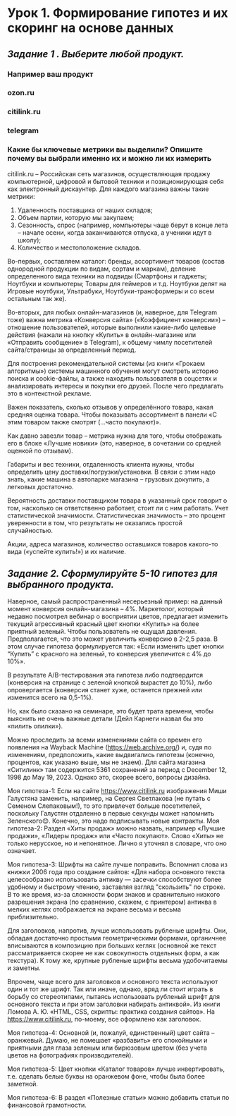 # Урок 1. Формирование гипотез и их скоринг на основе данных
## *Задание 1 . Выберите любой продукт.*
### Например ваш продукт
### ozon.ru
### citilink.ru
### telegram

### Какие бы ключевые метрики вы выделили? Опишите почему вы выбрали именно их и можно ли их измерить

citilink.ru – Российская сеть магазинов, осуществляющая продажу компьютерной, цифровой и бытовой техники и позиционирующая себя как электронный дискаунтер.
Для каждого магазина важны такие метрики:
1. Удаленность поставщика от наших складов;
2. Объем партии, которую мы закупаем;
3. Сезонность, спрос (например, компьютеры чаще берут в конце лета – начале осени, когда заканчиваются отпуска, а ученики идут в школу);
4. Количество и местоположение складов.

Во-первых, составляем каталог: бренды, ассортимент товаров (состав однородной продукции по видам, сортам и маркам), деление определенного вида техники на подвиды (Смартфоны и гаджеты; Ноутбуки и компьютеры; Товары для геймеров и т.д. Ноутбуки делят на Игровые ноутбуки, Ультрабуки, Ноутбуки-трансформеры и со всем остальным так же).

Во-вторых, для любых онлайн-магазинов (и, наверное, для Telegram тоже) важна метрика «Конверсия сайта» («Коэффициент конверсии») – отношение пользователей, которые выполнили какие-либо целевые действия (нажали на кнопку «Купить» в онлайн-магазине или «Отправить сообщение» в Telegram), к общему чимлу посетителей сайта/страницы за определенный период.

Для построения рекомендательной системы (из книги «Грокаем алгоритмы») системы машинного обучения могут смотреть историю поиска и cookie-файлы, а также находить пользователя в соцсетях и анализировать интересы и покупки его друзей. После чего предлагать это в контекстной рекламе.

Важен показатель, сколько отзывов у определённого товара, какая средняя оценка товара. Чтобы показывать ассортимент в панели «С этим товаром также смотрят (…часто покупают)».

Как давно завезли товар – метрика нужна для того, чтобы отображать его в блоке «Лучшие новики» (это, наверное, в сочетании со средней оценкой по отзывам).

Габариты и вес техники, отдаленность клиента нужны, чтобы определить цену доставки/погрузки/установки. В связи с этим надо знать, какие машина в автопарке магазина – грузовых докупить, а легковых достаточно.

Вероятность доставки поставщиком товара в указанный срок говорит о том, насколько он ответственно работает, стоит ли с ним работать. Учет статистической значимости. Статистическая значимость – это процент уверенности в том, что результаты не оказались простой случайностью.

Акции, адреса магазинов, количество оставшихся товаров какого-то вида («успейте купить!») и их наличие.

## *Задание 2. Сформулируйте 5-10 гипотез для выбранного продукта.*
Наверное, самый распространенный несерьезный пример: на данный момент конверсия онлайн-магазина – 4%. Маркетолог, который недавно посмотрел вебинар о восприятии цветов, предлагает изменить текущий агрессивный красный цвет кнопки «Купить» на более приятный зеленый. Чтобы пользователь не ощущал давления. Предполагается, что это может увеличить конверсию в 2-2,5 раза. В этом случае гипотеза формулируется так: «Если изменить цвет кнопки “Купить” с красного на зеленый, то конверсия увеличится с 4% до 10%».

В результате A/B-тестирования эта гипотеза либо подтвердится (конверсия на странице с зеленой кнопкой вырастет до 10%), либо опровергается (конверсия станет хуже, останется прежней или изменится всего на 0,5-1%).

Но, как было сказано на семинаре, это будет трата времени, чтобы выяснить не очень важные детали (Дейл Карнеги назвал бы это «пилить опилки»).

Можно проследить за всеми изменениями сайта со времен его появления на Wayback Machine (https://web.archive.org/) и, судя по изменениям, предположить, какие выдвигались гипотезы (конечно, процентов, как указано выше, мы не знаем). Для сайта магазина «Ситилинк» там содержится 5361 сохранений за период с December 12, 1998 до May 19, 2023. Однако это, скорее всего, вопросы дизайна.

Моя гипотеза-1: Если на сайте https://www.citilink.ru изображения Миши Галустяна заменить, например, на Сергея Светлакова (не путать с Семеном Слепаковым!), то это привлечет больше посетителей, поскольку Галустян отдаленно в первые секунды может напомнить Зеленского😊. Конечно, это надо подписывать новые контракты.
Моя гипотеза-2: Раздел «Хиты продаж» можно назвать, например «Лучшие продажи», «Лидеры продаж» или «Часто покупают». Слово «Хиты» не только нерусское, но и непонятное. Лично я уточнял в словаре, что оно означает.

Моя гипотеза-3: Шрифты на сайте лучше поправить. Вспомнил слова из книжки 2006 года про создание сайтов: «Для набора основного текста целесообразно использовать антикву — засечки способствуют более удобному и быстрому чтению, заставляя взгляд "скользить" по строке. В то же время, из-за сложности форм знаков и сравнительно низкого разрешения экрана (по сравнению, скажем, с принтером) антиква в мелких кеглях отображается на экране весьма и весьма приблизительно.

Для заголовков, напротив, лучше использовать рубленые шрифты. Они, обладая достаточно простыми геометрическими формами, органичнее вписываются в композицию при больших кеглях (основной же текст рассматривается скорее не как совокупность отдельных форм, а как текстура). К тому же, крупные рубленые шрифты весьма удобочитаемы и заметны.

Впрочем, чаще всего для заголовков и основного текста используют один и тот же шрифт. Так или иначе, однако, вряд ли стоит играть в борьбу со стереотипами, пытаясь использовать рубленый шрифт для основного текста и при этом заголовки набирать антиквой». Из книги Ломова А. Ю. «HTML, CSS, скрипты: практика создания сайтов». На https://www.citilink.ru, по-моему, все оформлено как заголовок.

Моя гипотеза-4: Основной (и, пожалуй, единственный) цвет сайта – оранжевый. Думаю, не помешает «разбавить» его спокойными и приятными для глаза зеленым или бирюзовым цветом (без учета цветов на фотографиях производителей).

Моя гипотеза-5: Цвет кнопки «Каталог товаров» лучше инвертировать, т.е. сделать белые буквы на оранжевом фоне, чтобы была более заметной.

Моя гипотеза-6: В раздел «Полезные статьи» можно добавить статьи по финансовой грамотности.
